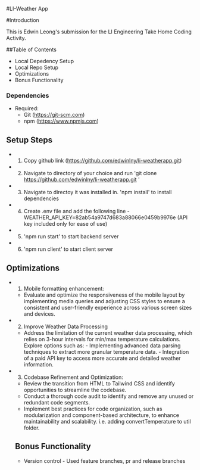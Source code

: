 #LI-Weather App

#Introduction

This is Edwin Leong's submission for the LI Engineering Take Home Coding Activity.

##Table of Contents

- Local Depedency Setup
- Local Repo Setup
- Optimizations
- Bonus Functionality

### Dependencies

- Required:
  - Git (https://git-scm.com)
  - npm (https://www.npmjs.com)

## Setup Steps

- 1. Copy github link (https://github.com/edwinlny/li-weatherapp.git)
- 2. Navigate to directory of your choice and run 'git clone https://github.com/edwinlny/li-weatherapp.git '
- 3. Navigate to directoy it was installed in. 'npm install' to install dependencies
- 4. Create .env file and add the following line - WEATHER_API_KEY=82ab54a9747d683a88066e0459b9976e (API key included only for ease of use)
- 5. 'npm run start' to start backend server
- 6. 'npm run client' to start client server

## Optimizations

- 1. Mobile formatting enhancement:
  - Evaluate and optimize the responsiveness of the mobile layout by implementing media queries and adjusting CSS styles to ensure a consistent and user-friendly experience across various screen sizes and devices.
- 2. Improve Weather Data Processing
  - Address the limitation of the current weather data processing, which relies on 3-hour intervals for min/max temperature calculations. Explore options such as: - Implementing advanced data parsing techniques to extract more granular temperature data. - Integration of a paid API key to access more accurate and detailed weather information.
- 3. Codebase Refinement and Optimization:

  - Review the transition from HTML to Tailwind CSS and identify opportunities to streamline the codebase.
  - Conduct a thorough code audit to identify and remove any unused or redundant code segments.
  - Implement best practices for code organization, such as modularization and component-based architecture, to enhance maintainability and scalability. i.e. adding convertTemperature to util folder.

  ## Bonus Functionality

  - Version control - Used feature branches, pr and release branches
